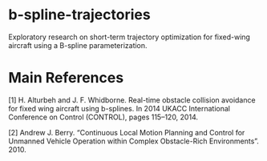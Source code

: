 # b-spline-trajectories

Exploratory research on short-term trajectory optimization for fixed-wing aircraft using a B-spline parameterization.

# Main References 

[1] H. Alturbeh and J. F. Whidborne. Real-time obstacle collision avoidance for fixed wing aircraft using b-splines. In 2014 UKACC International Conference on Control (CONTROL), pages 115–120, 2014.

[2] Andrew J. Berry. “Continuous Local Motion Planning and Control for Unmanned Vehicle Operation within Complex Obstacle-Rich Environments”. 2010.

